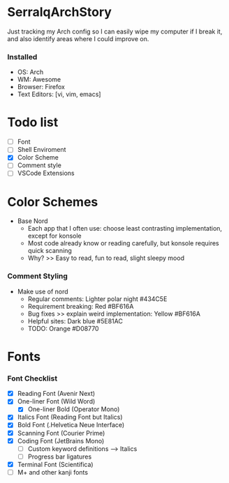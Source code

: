 # SerralqArchStory
Just tracking my Arch config so I can easily wipe my computer if I break it, and also identify areas where I could improve on.

### Installed
- OS: Arch
- WM: Awesome
- Browser: Firefox
- Text Editors: [vi, vim, emacs]

# Todo list
- [ ] Font
- [ ] Shell Enviroment
- [X] Color Scheme
- [ ] Comment style
- [ ] VSCode Extensions

# Color Schemes
- Base Nord
  - Each app that I often use: choose least contrasting implementation, except for konsole
  - Most code already know or reading carefully, but konsole requires quick scanning
  - Why? >> Easy to read, fun to read, slight sleepy mood

### Comment Styling
- Make use of nord
  - Regular comments: Lighter polar night #434C5E
  - Requirement breaking: Red #BF616A
  - Bug fixes >> explain weird implementation: Yellow  #BF616A
  - Helpful sites: Dark blue #5E81AC
  - TODO: Orange #D08770

# Fonts

### Font Checklist
- [x] Reading Font (Avenir Next)
- [x] One-liner Font (Wild Word)
  - [X] One-liner Bold (Operator Mono)
- [X] Italics Font (Reading Font but Italics)
- [X] Bold Font (.Helvetica Neue Interface)
- [X] Scanning Font (Courier Prime)
- [X] Coding Font (JetBrains Mono)
  - [ ] Custom keyword definitions --> Italics
  - [ ] Progress bar ligatures
- [X] Terminal Font (Scientifica)
- [ ] M+ and other kanji fonts
